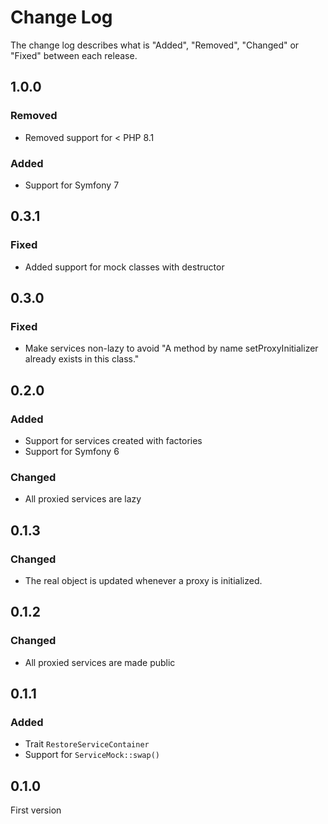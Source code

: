 # Change Log

The change log describes what is "Added", "Removed", "Changed" or "Fixed" between each release.

## 1.0.0

### Removed

- Removed support for < PHP 8.1

### Added

- Support for Symfony 7

## 0.3.1

### Fixed

- Added support for mock classes with destructor

## 0.3.0

### Fixed

- Make services non-lazy to avoid "A method by name setProxyInitializer already exists in this class."

## 0.2.0

### Added

- Support for services created with factories
- Support for Symfony 6

### Changed

- All proxied services are lazy

## 0.1.3

### Changed

- The real object is updated whenever a proxy is initialized.

## 0.1.2

### Changed

- All proxied services are made public

## 0.1.1

### Added

- Trait `RestoreServiceContainer`
- Support for `ServiceMock::swap()`

## 0.1.0

First version
